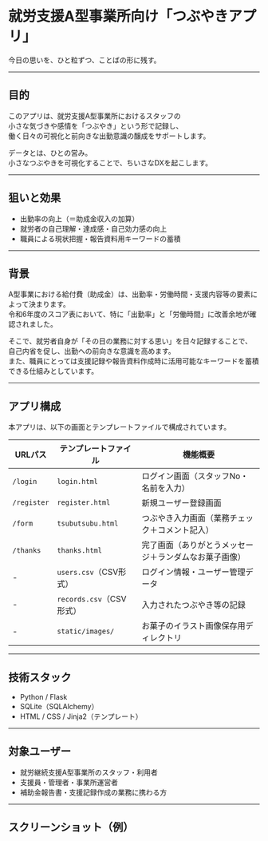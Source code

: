# 就労支援A型事業所向け「つぶやきアプリ」

今日の思いを、ひと粒ずつ、ことばの形に残す。

---

## 目的

このアプリは、就労支援A型事業所におけるスタッフの  
小さな気づきや感情を「つぶやき」という形で記録し、  
働く日々の可視化と前向きな出勤意識の醸成をサポートします。

データとは、ひとの営み。  
小さなつぶやきを可視化することで、ちいさなDXを起こします。

---

## 狙いと効果

- 出勤率の向上（＝助成金収入の加算）
- 就労者の自己理解・達成感・自己効力感の向上
- 職員による現状把握・報告資料用キーワードの蓄積

---

## 背景

A型事業における給付費（助成金）は、出勤率・労働時間・支援内容等の要素によって決まります。  
令和6年度のスコア表において、特に「出勤率」と「労働時間」に改善余地が確認されました。

そこで、就労者自身が「その日の業務に対する思い」を日々記録することで、  
自己内省を促し、出勤への前向きな意識を高めます。  
また、職員にとっては支援記録や報告資料作成時に活用可能なキーワードを蓄積できる仕組みとしています。

---

## アプリ構成

本アプリは、以下の画面とテンプレートファイルで構成されています。

| URLパス        | テンプレートファイル     | 機能概要                                             |
|----------------|--------------------------|------------------------------------------------------|
| `/login`       | `login.html`             | ログイン画面（スタッフNo・名前を入力）              |
| `/register`    | `register.html`          | 新規ユーザー登録画面                                |
| `/form`        | `tsubutsubu.html`        | つぶやき入力画面（業務チェック＋コメント記入）       |
| `/thanks`      | `thanks.html`            | 完了画面（ありがとうメッセージ＋ランダムなお菓子画像） |
| -              | `users.csv`（CSV形式）   | ログイン情報・ユーザー管理データ                    |
| -              | `records.csv`（CSV形式） | 入力されたつぶやき等の記録                          |
| -              | `static/images/`         | お菓子のイラスト画像保存用ディレクトリ             |
---

## 技術スタック

- Python / Flask
- SQLite（SQLAlchemy）
- HTML / CSS / Jinja2（テンプレート）

---

## 対象ユーザー

- 就労継続支援A型事業所のスタッフ・利用者
- 支援員・管理者・事業所運営者
- 補助金報告書・支援記録作成の業務に携わる方

---

## スクリーンショット（例）

